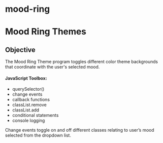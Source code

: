 # mood-ring

<h1><strong>Mood Ring Themes</strong></h1>

<h2>Objective</h2>
<p>The Mood Ring Theme program toggles different color theme backgrounds that coordinate with the user's selected mood.</p>

<h4>JavaScript Toolbox:</h4>

* querySelector()
* change events
* callback functions
* classList.remove
* classList.add
* conditional statements
* console logging 

<p>Change events toggle on and off different classes relating to user’s mood selected from the dropdown list.</p>

<img src=""/>

